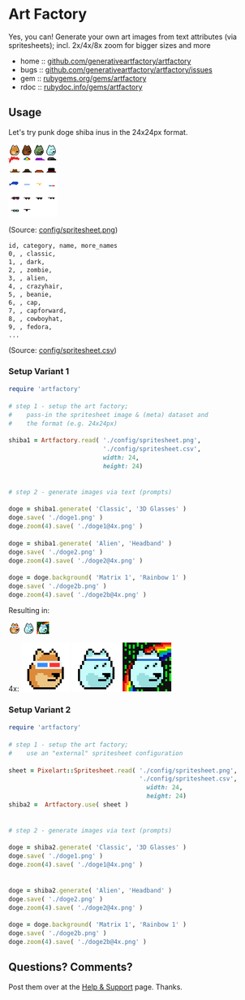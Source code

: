 # Art Factory

Yes, you can! Generate your own art images from text attributes (via spritesheets); incl. 2x/4x/8x zoom for bigger sizes and more



* home  :: [github.com/generativeartfactory/artfactory](https://github.com/generativeartfactory/artfactory)
* bugs  :: [github.com/generativeartfactory/artfactory/issues](https://github.com/generativeartfactory/artfactory/issues)
* gem   :: [rubygems.org/gems/artfactory](https://rubygems.org/gems/artfactory)
* rdoc  :: [rubydoc.info/gems/artfactory](http://rubydoc.info/gems/artfactory)




##  Usage

Let's try punk doge shiba inus in the 24x24px format.

![](sandbox/config/spritesheet.png)

(Source: [config/spritesheet.png](sandbox/config/spritesheet.png))

```
id, category, name, more_names
0, , classic,
1, , dark,
2, , zombie,
3, , alien,
4, , crazyhair,
5, , beanie,
6, , cap,
7, , capforward,
8, , cowboyhat,
9, , fedora,
...
```

(Source: [config/spritesheet.csv](sandbox/config/spritesheet.png))



###  Setup Variant 1


``` ruby
require 'artfactory'

# step 1 - setup the art factory;
#    pass-in the spritesheet image & (meta) dataset and
#    the format (e.g. 24x24px)

shiba1 = Artfactory.read( './config/spritesheet.png',
                          './config/spritesheet.csv',
                          width: 24,
                          height: 24)


# step 2 - generate images via text (prompts)

doge = shiba1.generate( 'Classic', '3D Glasses' )
doge.save( './doge1.png' )
doge.zoom(4).save( './doge1@4x.png' )

doge = shiba1.generate( 'Alien', 'Headband' )
doge.save( './doge2.png' )
doge.zoom(4).save( './doge2@4x.png' )

doge = doge.background( 'Matrix 1', 'Rainbow 1' )
doge.save( './doge2b.png' )
doge.zoom(4).save( './doge2b@4x.png' )
```

Resulting in:

![](i/doge1.png)
![](i/doge2.png)
![](i/doge2b.png)

4x:
![](i/doge1@4x.png)
![](i/doge2@4x.png)
![](i/doge2b@4x.png)




###  Setup Variant 2

``` ruby
require 'artfactory'

# step 1 - setup the art factory;
#    use an "external" spritesheet configuration

sheet = Pixelart::Spritesheet.read( './config/spritesheet.png',
                                    './config/spritesheet.csv',
                                      width: 24,
                                      height: 24)
shiba2 =  Artfactory.use( sheet )


# step 2 - generate images via text (prompts)

doge = shiba2.generate( 'Classic', '3D Glasses' )
doge.save( './doge1.png' )
doge.zoom(4).save( './doge1@4x.png' )


doge = shiba2.generate( 'Alien', 'Headband' )
doge.save( './doge2.png' )
doge.zoom(4).save( './doge2@4x.png' )

doge = doge.background( 'Matrix 1', 'Rainbow 1' )
doge.save( './doge2b.png' )
doge.zoom(4).save( './doge2b@4x.png' )
```




## Questions? Comments?

Post them over at the [Help & Support](https://github.com/geraldb/help) page. Thanks.

